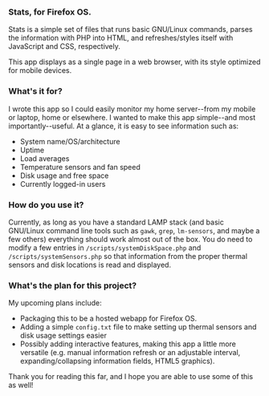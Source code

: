 ### Stats, for Firefox OS.

Stats is a simple set of files that runs basic GNU/Linux commands, parses the information with PHP into HTML, and refreshes/styles itself with JavaScript and CSS, respectively.

This app displays as a single page in a web browser, with its style optimized for mobile devices.

### What's it for?

I wrote this app so I could easily monitor my home server--from my mobile or laptop, home or elsewhere. I wanted to make this app simple--and most importantly--useful. At a glance, it is easy to see information such as:
- System name/OS/architecture
- Uptime
- Load averages
- Temperature sensors and fan speed
- Disk usage and free space
- Currently logged-in users

### How do you use it?

Currently, as long as you have a standard LAMP stack (and basic GNU/Linux command line tools such as `gawk`, `grep`, `lm-sensors`, and maybe a few others) everything should work almost out of the box. You do need to modify a few entries in `/scripts/systemDiskSpace.php` and `/scripts/systemSensors.php` so that information from the proper thermal sensors and disk locations is read and displayed.

### What's the plan for this project?

My upcoming plans include:
- Packaging this to be a hosted webapp for Firefox OS.
- Adding a simple `config.txt` file to make setting up thermal sensors and disk usage settings easier
- Possibly adding interactive features, making this app a little more versatile (e.g. manual information refresh or an adjustable interval, expanding/collapsing information fields, HTML5 graphics).

Thank you for reading this far, and I hope you are able to use some of this as well!
